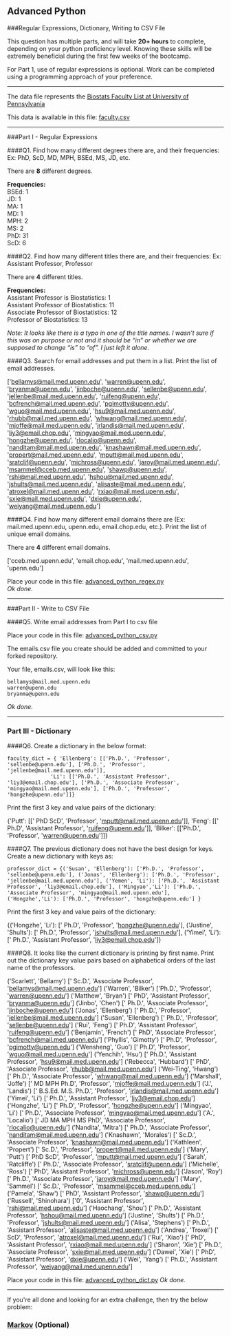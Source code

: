 ## Advanced Python    

###Regular Expressions, Dictionary, Writing to CSV File  

This question has multiple parts, and will take **20+ hours** to complete, depending on your python proficiency level.  Knowing these skills will be extremely beneficial during the first few weeks of the bootcamp.

For Part 1, use of regular expressions is optional.  Work can be completed using a programming approach of your preference. 

---

The data file represents the [Biostats Faculty List at University of Pennsylvania](http://www.med.upenn.edu/cceb/biostat/faculty.shtml)

This data is available in this file:  [faculty.csv](python/faculty.csv)

--- 

###Part I - Regular Expressions  


####Q1. Find how many different degrees there are, and their frequencies: Ex:  PhD, ScD, MD, MPH, BSEd, MS, JD, etc.

There are **8** different degrees.  

**Frequencies:**    
BSEd: 1  
JD: 1  
MA: 1  
MD: 1   
MPH: 2   
MS: 2   
PhD: 31  
ScD: 6  

  
####Q2. Find how many different titles there are, and their frequencies:  Ex:  Assistant Professor, Professor

There are **4** different titles.  

**Frequencies:**  
Assistant Professor is Biostatistics: 1  
Assistant Professor of Biostatistics: 11  
Associate Professor of Biostatistics: 12  
Professor of Biostatistics: 13  

*Note: It looks like there is a typo in one of the title names.  I wasn’t sure if this was on purpose or not and it should be “in” or whether we are supposed to change “is” to “of”. I just left it alone.*


####Q3. Search for email addresses and put them in a list.  Print the list of email addresses.

['bellamys@mail.med.upenn.edu', 'warren@upenn.edu', 'bryanma@upenn.edu', 'jinboche@upenn.edu', 'sellenbe@upenn.edu', 'jellenbe@mail.med.upenn.edu', 'ruifeng@upenn.edu', 'bcfrench@mail.med.upenn.edu', 'pgimotty@upenn.edu', 'wguo@mail.med.upenn.edu', 'hsu9@mail.med.upenn.edu', 'rhubb@mail.med.upenn.edu', 'whwang@mail.med.upenn.edu', 'mjoffe@mail.med.upenn.edu', 'jrlandis@mail.med.upenn.edu', 'liy3@email.chop.edu', 'mingyao@mail.med.upenn.edu', 'hongzhe@upenn.edu', 'rlocalio@upenn.edu', 'nanditam@mail.med.upenn.edu', 'knashawn@mail.med.upenn.edu', 'propert@mail.med.upenn.edu', 'mputt@mail.med.upenn.edu', 'sratclif@upenn.edu', 'michross@upenn.edu', 'jaroy@mail.med.upenn.edu', 'msammel@cceb.med.upenn.edu', 'shawp@upenn.edu', 'rshi@mail.med.upenn.edu', 'hshou@mail.med.upenn.edu', 'jshults@mail.med.upenn.edu', 'alisaste@mail.med.upenn.edu', 'atroxel@mail.med.upenn.edu', 'rxiao@mail.med.upenn.edu', 'sxie@mail.med.upenn.edu', 'dxie@upenn.edu', 'weiyang@mail.med.upenn.edu']

####Q4. Find how many different email domains there are (Ex:  mail.med.upenn.edu, upenn.edu, email.chop.edu, etc.).  Print the list of unique email domains.

There are **4** different email domains.

['cceb.med.upenn.edu', 'email.chop.edu', 'mail.med.upenn.edu', 'upenn.edu']  

Place your code in this file: [advanced_python_regex.py](python/advanced_python_regex.py)  
*Ok done.*  

---

###Part II - Write to CSV File

####Q5.  Write email addresses from Part I to csv file

Place your code in this file: [advanced_python_csv.py](python/advanced_python_csv.py)

The emails.csv file you create should be added and committed to your forked repository.

Your file, emails.csv, will look like this:
```
bellamys@mail.med.upenn.edu
warren@upenn.edu
bryanma@upenn.edu
```
*Ok done.*  

---

### Part III - Dictionary

####Q6.  Create a dictionary in the below format:
```
faculty_dict = { 'Ellenberg': [['Ph.D.', 'Professor', 'sellenbe@upenn.edu'], ['Ph.D.', 'Professor', 'jellenbe@mail.med.upenn.edu']],
              'Li': [['Ph.D.', 'Assistant Professor', 'liy3@email.chop.edu'], ['Ph.D.', 'Associate Professor', 'mingyao@mail.med.upenn.edu'], ['Ph.D.', 'Professor', 'hongzhe@upenn.edu']]}
```
Print the first 3 key and value pairs of the dictionary:  

{'Putt': [[' PhD ScD', 'Professor', 'mputt@mail.med.upenn.edu']], 'Feng': [[' Ph.D', 'Assistant Professor', 'ruifeng@upenn.edu']], 'Bilker': [['Ph.D.', 'Professor', 'warren@upenn.edu']]}  

####Q7.  The previous dictionary does not have the best design for keys.  Create a new dictionary with keys as:

```
professor_dict = {('Susan', 'Ellenberg'): ['Ph.D.', 'Professor', 'sellenbe@upenn.edu'], ('Jonas', 'Ellenberg'): ['Ph.D.', 'Professor', 'jellenbe@mail.med.upenn.edu'], ('Yemen', 'Li'): ['Ph.D.', 'Assistant Professor', 'liy3@email.chop.edu'], ('Mingyao','Li'): ['Ph.D.', 'Associate Professor', 'mingyao@mail.med.upenn.edu'], ('Hongzhe','Li'): ['Ph.D.', 'Professor', 'hongzhe@upenn.edu'] }
```

Print the first 3 key and value pairs of the dictionary:  

{('Hongzhe', 'Li'): [' Ph.D', 'Professor', 'hongzhe@upenn.edu'], ('Justine', 'Shults'): [' Ph.D.', 'Professor', 'jshults@mail.med.upenn.edu'], ('Yimei', 'Li'): [' Ph.D.', 'Assistant Professor', 'liy3@email.chop.edu']}  

####Q8.  It looks like the current dictionary is printing by first name.  Print out the dictionary key value pairs based on alphabetical orders of the last name of the professors.  

('Scarlett', 'Bellamy') [' Sc.D.', 'Associate Professor', 'bellamys@mail.med.upenn.edu']
('Warren', 'Bilker') ['Ph.D.', 'Professor', 'warren@upenn.edu']
('Matthew', 'Bryan') [' PhD', 'Assistant Professor', 'bryanma@upenn.edu']
('Jinbo', 'Chen') [' Ph.D.', 'Associate Professor', 'jinboche@upenn.edu']
('Jonas', 'Ellenberg') [' Ph.D.', 'Professor', 'jellenbe@mail.med.upenn.edu']
('Susan', 'Ellenberg') [' Ph.D.', 'Professor', 'sellenbe@upenn.edu']
('Rui', 'Feng') [' Ph.D', 'Assistant Professor', 'ruifeng@upenn.edu']
('Benjamin', 'French') [' PhD', 'Associate Professor', 'bcfrench@mail.med.upenn.edu']
('Phyllis', 'Gimotty') [' Ph.D', 'Professor', 'pgimotty@upenn.edu']
('Wensheng', 'Guo') [' Ph.D', 'Professor', 'wguo@mail.med.upenn.edu']
('Yenchih', 'Hsu') [' Ph.D.', 'Assistant Professor', 'hsu9@mail.med.upenn.edu']
('Rebecca', 'Hubbard') [' PhD', 'Associate Professor', 'rhubb@mail.med.upenn.edu']
('Wei-Ting', 'Hwang') [' Ph.D.', 'Associate Professor', 'whwang@mail.med.upenn.edu']
('Marshall', 'Joffe') [' MD MPH Ph.D', 'Professor', 'mjoffe@mail.med.upenn.edu']
('J.', 'Landis') [' B.S.Ed. M.S. Ph.D.', 'Professor', 'jrlandis@mail.med.upenn.edu']
('Yimei', 'Li') [' Ph.D.', 'Assistant Professor', 'liy3@email.chop.edu']
('Hongzhe', 'Li') [' Ph.D', 'Professor', 'hongzhe@upenn.edu']
('Mingyao', 'Li') [' Ph.D.', 'Associate Professor', 'mingyao@mail.med.upenn.edu']
('A.', 'Localio') [' JD MA MPH MS PhD', 'Associate Professor', 'rlocalio@upenn.edu']
('Nandita', 'Mitra') [' Ph.D.', 'Associate Professor', 'nanditam@mail.med.upenn.edu']
('Knashawn', 'Morales') [' Sc.D.', 'Associate Professor', 'knashawn@mail.med.upenn.edu']
('Kathleen', 'Propert') [' Sc.D.', 'Professor', 'propert@mail.med.upenn.edu']
('Mary', 'Putt') [' PhD ScD', 'Professor', 'mputt@mail.med.upenn.edu']
('Sarah', 'Ratcliffe') [' Ph.D.', 'Associate Professor', 'sratclif@upenn.edu']
('Michelle', 'Ross') [' PhD', 'Assistant Professor', 'michross@upenn.edu']
('Jason', 'Roy') [' Ph.D.', 'Associate Professor', 'jaroy@mail.med.upenn.edu']
('Mary', 'Sammel') [' Sc.D.', 'Professor', 'msammel@cceb.med.upenn.edu']
('Pamela', 'Shaw') [' PhD', 'Assistant Professor', 'shawp@upenn.edu']
('Russell', 'Shinohara') ['0', 'Assistant Professor', 'rshi@mail.med.upenn.edu']
('Haochang', 'Shou') [' Ph.D.', 'Assistant Professor', 'hshou@mail.med.upenn.edu']
('Justine', 'Shults') [' Ph.D.', 'Professor', 'jshults@mail.med.upenn.edu']
('Alisa', 'Stephens') [' Ph.D.', 'Assistant Professor', 'alisaste@mail.med.upenn.edu']
('Andrea', 'Troxel') [' ScD', 'Professor', 'atroxel@mail.med.upenn.edu']
('Rui', 'Xiao') [' PhD', 'Assistant Professor', 'rxiao@mail.med.upenn.edu']
('Sharon', 'Xie') [' Ph.D.', 'Associate Professor', 'sxie@mail.med.upenn.edu']
('Dawei', 'Xie') [' PhD', 'Assistant Professor', 'dxie@upenn.edu']
('Wei', 'Yang') [' Ph.D.', 'Assistant Professor', 'weiyang@mail.med.upenn.edu']


Place your code in this file: [advanced_python_dict.py](python/advanced_python_dict.py)
*Ok done.*  

--- 

If you're all done and looking for an extra challenge, then try the below problem:  

### [Markov](python/markov.py) (Optional)

